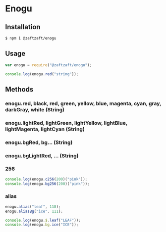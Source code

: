 Enogu
=====

## Installation
```bash
$ npm i @zaftzaft/enogu
```

## Usage
```js
var enogu = require("@zaftzaft/enogu");

console.log(enogu.red("string"));
```

## Methods
### enogu.red, black, red, green, yellow, blue, magenta, cyan, gray, darkGray, white (String)
### enogu.lightRed, lightGreen, lightYellow, lightBlue, lightMagenta, lightCyan (String)
### enogu.bgRed, bg... (String)
### enogu.bgLightRed, ... (String)
### 256
```js
console.log(enogu.c256(200)("pink"));
console.log(enogu.bg256(200)("pink"));
```
### alias
```js
enogu.alias("leaf", 118);
enogu.aliasBg("ice", 111);

console.log(enogu.$.leaf("LEAF"));
console.log(enogu.bg.ice("ICE"));
```
